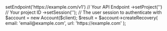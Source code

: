 <?php

use Appwrite\Client;
use Appwrite\Services\Account;

$client = (new Client())
    ->setEndpoint('https://example.com/v1') // Your API Endpoint
    ->setProject('<YOUR_PROJECT_ID>') // Your project ID
    ->setSession(''); // The user session to authenticate with

$account = new Account($client);

$result = $account->createRecovery(
    email: 'email@example.com',
    url: 'https://example.com'
);
